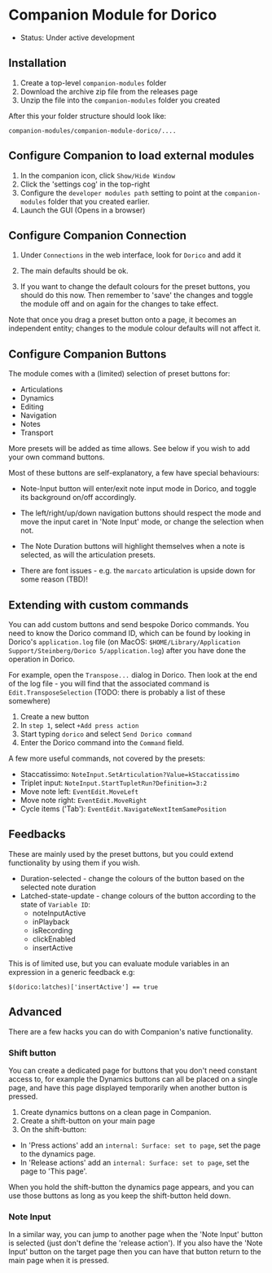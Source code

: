 # Companion Module for Dorico

* Status: Under active development

## Installation

1. Create a top-level `companion-modules` folder
1. Download the archive zip file from the releases page
1. Unzip the file into the `companion-modules` folder you created 

After this your folder structure should look like:

    companion-modules/companion-module-dorico/....

## Configure Companion to load external modules

<!-- ![alt](companion-ui.png) -->

1. In the companion icon, click `Show/Hide Window` 
1. Click the 'settings cog' in the top-right
2. Configure the `developer modules path` setting to point at the `companion-modules` folder
that you created earlier.
1. Launch the GUI (Opens in a browser)

## Configure Companion Connection

1. Under `Connections` in the web interface, look for `Dorico` and add it

1. The main defaults should be ok. 

1. If you want to change the default colours for the preset buttons, you should
do this now. Then remember to 'save' the changes and toggle the module off and
on again for the changes to take effect.

Note that once you drag a preset button onto a page, it becomes an independent
entity; changes to the module colour defaults will not affect it.

## Configure Companion Buttons

The module comes with a (limited) selection of preset buttons for:

* Articulations
* Dynamics
* Editing
* Navigation
* Notes
* Transport

More presets will be added as time allows. See below if you wish to add your own
command buttons.


Most of these buttons are self-explanatory, a few have special behaviours:

* Note-Input button will enter/exit note input mode in Dorico, and toggle its
background on/off accordingly. 

* The left/right/up/down navigation buttons should respect the mode and move the
input caret in 'Note Input' mode, or change the selection when not.

* The Note Duration buttons will highlight themselves when a note is selected, as
will the articulation presets.

* There are font issues - e.g. the `marcato` articulation is upside down for
some reason (TBD)!


## Extending with custom commands

You can add custom buttons and send bespoke Dorico commands. You need to know
the Dorico command ID, which can be found by looking in Dorico's
`application.log` file (on MacOS: `$HOME/Library/Application
Support/Steinberg/Dorico 5/application.log`) after you have done the operation
in Dorico. 

For example, open the `Transpose...` dialog in Dorico. Then look at the end of
the log file - you will find that the associated command is
`Edit.TransposeSelection` (TODO: there is probably a list of these somewhere)

1. Create a new button
2. In `step 1`, select `+Add press action`
3. Start typing `dorico` and select `Send Dorico command`
4. Enter the Dorico command into the `Command` field.

A few more useful commands, not covered by the presets:

* Staccatissimo: `NoteInput.SetArticulation?Value=kStaccatissimo`
* Triplet input: `NoteInput.StartTupletRun?Definition=3:2`
* Move note left: `EventEdit.MoveLeft`
* Move note right: `EventEdit.MoveRight`
* Cycle items ('Tab'): `EventEdit.NavigateNextItemSamePosition`

## Feedbacks

These are mainly used by the preset buttons, but you could extend functionality
by using them if you wish.

* Duration-selected - change the colours of the button based on the selected note duration
* Latched-state-update - change colours of the button according to the state of `Variable ID`:
    - noteInputActive
    - inPlayback
    - isRecording
    - clickEnabled
    - insertActive

This is of limited use, but you can evaluate module variables in an expression
in a generic feedback e.g:

    $(dorico:latches)['insertActive'] == true

## Advanced

There are a few hacks you can do with Companion's native functionality. 

### Shift button

You can create a dedicated page for buttons that you don't need constant access
to, for example the Dynamics buttons can all be placed on a single page, and
have this page displayed temporarily when another button is pressed.

1. Create dynamics buttons on a clean page in Companion.
1. Create a shift-button on your main page
1. On the shift-button:
- In 'Press actions' add an `internal: Surface: set to page`, set the page to the dynamics page.
- In 'Release actions' add an `internal: Surface: set to page`, set the page to 'This page'.

When you hold the shift-button the dynamics page appears, and you can use those
buttons as long as you keep the shift-button held down.

### Note Input

In a similar way, you can jump to another page when the 'Note Input' button is
selected (just don't define the 'release action'). If you also have the 'Note
Input' button on the target page then you can have that button return to the
main page when it is pressed.